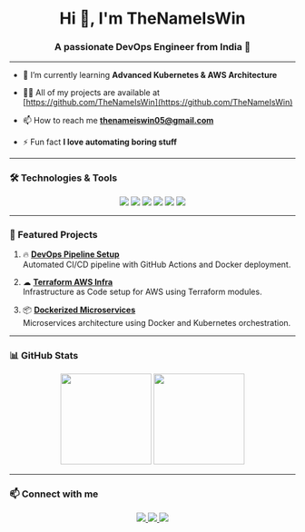 <h1 align="center">Hi 👋, I'm TheNameIsWin</h1>
<h3 align="center">A passionate DevOps Engineer from India 🚀</h3>

---

- 🌱 I’m currently learning **Advanced Kubernetes & AWS Architecture**

- 👨‍💻 All of my projects are available at [https://github.com/TheNameIsWin](https://github.com/TheNameIsWin)

- 📫 How to reach me **thenameiswin05@gmail.com**

- ⚡ Fun fact **I love automating boring stuff**

---

### 🛠 Technologies & Tools

<div align="center">
  <img src="https://img.shields.io/badge/Docker-2496ED?style=for-the-badge&logo=docker&logoColor=white" />
  <img src="https://img.shields.io/badge/Kubernetes-326CE5?style=for-the-badge&logo=kubernetes&logoColor=white" />
  <img src="https://img.shields.io/badge/Terraform-623CE4?style=for-the-badge&logo=terraform&logoColor=white" />
  <img src="https://img.shields.io/badge/AWS-232F3E?style=for-the-badge&logo=amazon-aws&logoColor=white" />
  <img src="https://img.shields.io/badge/GitHub-A6ACAF?style=for-the-badge&logo=github&logoColor=white" />
  <img src="https://img.shields.io/badge/GitHub_Actions-2088FF?style=for-the-badge&logo=github-actions&logoColor=white" />
</div>

---

### 📂 Featured Projects

1. 🔥 **[DevOps Pipeline Setup](https://github.com/TheNameIsWin/devops-pipeline-setup)**  
   Automated CI/CD pipeline with GitHub Actions and Docker deployment.

2. ☁ **[Terraform AWS Infra](https://github.com/TheNameIsWin/terraform-aws-infra)**  
   Infrastructure as Code setup for AWS using Terraform modules.

3. 📦 **[Dockerized Microservices](https://github.com/TheNameIsWin/dockerized-microservices)**  
   Microservices architecture using Docker and Kubernetes orchestration.

---

### 📊 GitHub Stats

<div align="center">
  <img height="160" src="https://github-readme-stats.vercel.app/api?username=TheNameIsWin&show_icons=true&hide_title=true&hide_rank=true&theme=radical" />
  <img height="160" src="https://github-readme-stats.vercel.app/api/top-langs/?username=TheNameIsWin&layout=compact&theme=radical" />
</div>

---

### 📫 Connect with me

<div align="center">
  <a href="https://linkedin.com/in/TheNameIsWin" target="_blank">
    <img src="https://img.shields.io/badge/LinkedIn-0077B5?style=for-the-badge&logo=linkedin&logoColor=white"/>
  </a>
  <a href="mailto:TheNameIsWin@example.com" target="_blank">
    <img src="https://img.shields.io/badge/Email-D14836?style=for-the-badge&logo=gmail&logoColor=white"/>
  </a>
  <a href="https://twitter.com/TheNameIsWin" target="_blank">
    <img src="https://img.shields.io/badge/Twitter-1DA1F2?style=for-the-badge&logo=twitter&logoColor=white"/>
  </a>
</div>
